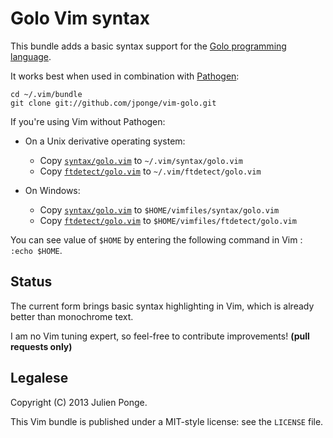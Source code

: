# Golo Vim syntax

This bundle adds a basic syntax support for the [Golo programming language](http://golo-lang.org/).

It works best when used in combination with [Pathogen](https://github.com/tpope/vim-pathogen):

    cd ~/.vim/bundle
    git clone git://github.com/jponge/vim-golo.git

If you're using Vim without Pathogen:

- On a Unix derivative operating system:

    - Copy [`syntax/golo.vim`](https://raw.github.com/jponge/vim-golo/master/syntax/golo.vim) to `~/.vim/syntax/golo.vim` 
    - Copy [`ftdetect/golo.vim`](https://raw.github.com/jponge/vim-golo/master/ftdetect/golo.vim) to `~/.vim/ftdetect/golo.vim`

- On Windows:

    - Copy [`syntax/golo.vim`](https://raw.github.com/jponge/vim-golo/master/syntax/golo.vim) to `$HOME/vimfiles/syntax/golo.vim` 
    - Copy [`ftdetect/golo.vim`](https://raw.github.com/jponge/vim-golo/master/ftdetect/golo.vim) to `$HOME/vimfiles/ftdetect/golo.vim`

You can see value of `$HOME` by entering the following command in Vim : `:echo $HOME`.

## Status

The current form brings basic syntax highlighting in Vim, which is already better than monochrome text.

I am no Vim tuning expert, so feel-free to contribute improvements! **(pull requests only)**

## Legalese

Copyright (C) 2013 Julien Ponge.

This Vim bundle is published under a MIT-style license: see the `LICENSE` file.

